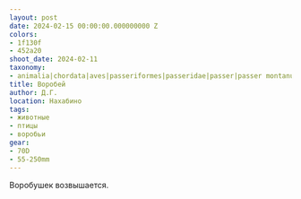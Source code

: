 ```yaml
---
layout: post
date: 2024-02-15 00:00:00.000000000 Z
colors:
- 1f130f
- 452a20
shoot_date: 2024-02-11
taxonomy:
- animalia|chordata|aves|passeriformes|passeridae|passer|passer montanus
title: Воробей
author: Д.Г.
location: Нахабино
tags:
- животные
- птицы
- воробьи
gear:
- 70D
- 55-250mm
---
```

Воробушек возвышается.

